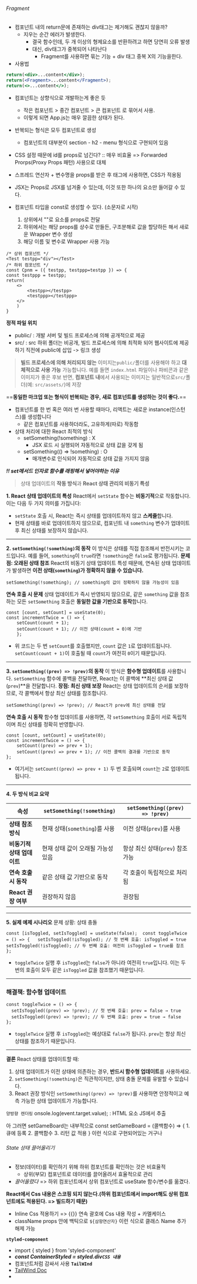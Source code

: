 ###### Fragment
- 컴포넌트 내의 return문에 존재하는 div태그는 제거해도 괜찮지 않을까?
	- 지우는 순간 에러가 발생한다.
		- 결국 함수인데, 두 개 이상의 형제요소를 반환하려고 하면 당연히 오류 발생
		- 대신, div태그가 중복되어 나타난다
			- Fragment를 사용하면 묶는 기능 + div 태그 중복 X의 기능을한다.
- 사용법
```jsx
return(<div>...content</div>);
return(<Fragment>...content</Fragment>);
return(<>...content</>);
```

- 컴포넌트는 상향식으로 개발하는게 좋은 듯
	- 작은 컴포넌트 > 중간 컴포넌트 > 큰 컴포넌트 로 묶어서 사용.
	- 이렇게 되면 App.js는 매우 깔끔한 상태가 된다.
- 반복되는 형식은 모두 컴포넌트로 생성
	- 컴포넌트의 대부분이 section - h2 - menu 형식으로 구현되어 있음
- CSS 설정 때문에 id를 props로 넘긴다? :: 매우 비효율 => Forwarded Prorps(Proxy Props 패턴) 사용으로 대체
- 스프레드 연산자 + 변수명을 props를 받은 후 태그에 사용하면, CSS가 적용됨
- JSX는 Props로 JSX를 넘겨줄 수 있는데, 이것 또한 하나의 요소만 들어갈 수 있다.

- 컴포넌트 타입을 const로 생성할 수 있다. (소문자로 시작)
	1. 상위에서 ""로 요소를 props로 전달
	2. 하위에서는 해당 props를 상수로 만들든, 구조분해로 값을 할당하든 해서 새로운 Wrapper 변수 생성
	3. 해당 이름 및 변수로 Wrapper 사용 가능
```JSX
/* 상위 컴포넌트 */
<Test testpp="div"></Test>
/* 하위 컴포넌트 */
const Cpnm = ({ testpp, testppp=testpp }) => {
const testppp = testpp;
return(
	<>
		<testpp></testpp>
		<testppp></testppp>
	</>
	)
}
```

**정적 파일 위치**
- public/ : 개발 서버 및 빌드 프로세스에 의해 공개적으로 제공
- src/ : src 하위 폴더는 비공개, 빌드 프로세스에 의해 최적화 되어 웹사이트에 제공하기 직전에 public에 삽입 -> 링크 생성
>**빌드 프로세스에 의해 처리되지 않는** 이미지는`public/`폴더를 사용해야 하고 **대체적으로 사용 가능** 가능합니다. 예를 들면 `index.html` 파일이나 파비콘과 같은 이미지가 좋은 후보
 반면, **컴포넌트 내**에서 사용되는 이미지는 일반적으로`src/`폴더(예: `src/assets/`)에 저장

==**동일한 마크업 또는 형식이 반복되는 경우, 새로 컴포넌트를 생성하는 것이 좋다.**==

- 컴포넌트를 한 번 혹은 여러 번 사용할 때마다, 리액트는 새로운 instance(인스턴스)를 생성합니다
	- 같은 컴포넌트를 사용하더라도, 고유하게(따로) 작동함
- 상태 처리에 대한 React 최적의 방식
	- setSomething(!something) : X
		- JSX 로드 시 실행되어 자동적으로 상태 값을 갖게 됨
	- setSomething(() => !something) : O
		- 매개변수로 인식되어 자동적으로 상태 값을 가지지 않음


***!! set메서드 인자로 함수를 래핑해서 넣어야하는 이유***
> 상태 업데이트의 **작동 방식**과 **React 상태 관리의 비동기 특성**

**1. React 상태 업데이트의 특성**
React에서 `setState` 함수는 **비동기적**으로 작동합니다. 이는 다음 두 가지 의미를 가집니다:
- `setState` 호출 시, React는 즉시 상태를 업데이트하지 않고 **스케줄**합니다.
- 현재 상태를 바로 업데이트하지 않으므로, 컴포넌트 내 `something` 변수가 업데이트 후 최신 상태를 보장하지 않습니다.
---
**2. `setSomething(!something)`의 동작**
이 방식은 상태를 직접 참조해서 반전시키는 코드입니다. 예를 들어, `something`이 `true`라면 `!something`은 `false`로 평가됩니다.
**문제점: 오래된 상태 참조**
React의 비동기 상태 업데이트 특성 때문에, 연속된 상태 업데이트가 발생하면 **이전 상태(`something`)가 정확하지 않을 수 있습니다.**
```JSX
setSomething(!something); // something의 값이 정확하지 않을 가능성이 있음
```
**연속 호출 시 문제**
상태 업데이트가 즉시 반영되지 않으므로, 같은 `something` 값을 참조하는 모든 `setSomething` 호출은 **동일한 값을 기반으로 동작**합니다.
```JSX
const [count, setCount] = useState(0);  
const incrementTwice = () => {   
	setCount(count + 1);   
	setCount(count + 1); // 이전 상태(count = 0)에 기반 
	};
```
- 위 코드는 두 번 `setCount`를 호출했지만, `count` 값은 `1`로 업데이트됩니다. `setCount(count + 1)`이 호출될 때 `count`가 여전히 `0`이기 때문입니다.
---
**3. `setSomething((prev) => !prev)`의 동작**
이 방식은 **함수형 업데이트**를 사용합니다. `setSomething` 함수에 콜백을 전달하면, React는 이 콜백에 **최신 상태 값(`prev`)**을 전달합니다.
**장점: 최신 상태 보장**
React는 상태 업데이트의 순서를 보장하므로, 각 콜백에서 항상 최신 상태를 참조합니다.
```
setSomething((prev) => !prev); // React가 prev에 최신 상태를 전달
```
**연속 호출 시 동작**
함수형 업데이트를 사용하면, 각 `setSomething` 호출이 서로 독립적이며 최신 상태를 정확히 반영합니다.
```JSX
const [count, setCount] = useState(0);  
const incrementTwice = () => {   
	setCount((prev) => prev + 1);   
	setCount((prev) => prev + 1); // 이전 콜백의 결과를 기반으로 동작 
};
```
- 여기서는 `setCount((prev) => prev + 1)` 두 번 호출되며 `count`는 `2`로 업데이트됩니다.
---
**4. 두 방식 비교 요약**

| 속성               | `setSomething(!something)` | `setSomething((prev) => !prev)` |
| ---------------- | -------------------------- | ------------------------------- |
| **상태 참조 방식**     | 현재 상태(`something`)를 사용     | 이전 상태(`prev`)를 사용               |
| **비동기적 상태 업데이트** | 현재 상태 값이 오래될 가능성 있음        | 항상 최신 상태(`prev`) 참조 가능          |
| **연속 호출 시 동작**   | 같은 상태 값 기반으로 동작            | 각 호출이 독립적으로 처리됨                 |
| **React 권장 여부**  | 권장하지 않음                    | 권장됨                             |

---
**5. 실제 예제 시나리오**
문제 상황: 상태 충돌


`const [isToggled, setIsToggled] = useState(false);  const toggleTwice = () => {   setIsToggled(!isToggled); // 첫 번째 호출: isToggled = true   setIsToggled(!isToggled); // 두 번째 호출: 여전히 isToggled = true를 참조 };`

- `toggleTwice` 실행 후 `isToggled`는 `false`가 아니라 여전히 `true`입니다. 이는 두 번의 호출이 모두 같은 `isToggled` 값을 참조했기 때문입니다.

---

### 해결책: 함수형 업데이트
```JSX
const toggleTwice = () => {
  setIsToggled((prev) => !prev); // 첫 번째 호출: prev = false → true
  setIsToggled((prev) => !prev); // 두 번째 호출: prev = true → false
};
```
- `toggleTwice` 실행 후 `isToggled`는 예상대로 `false`가 됩니다. `prev`는 항상 최신 상태를 참조하기 때문입니다.
---
**결론**
React 상태를 업데이트할 때:
1. 상태 업데이트가 이전 상태에 의존하는 경우, **반드시 함수형 업데이트**를 사용하세요.
2. `setSomething(!something)`은 직관적이지만, 상태 충돌 문제를 유발할 수 있습니다.
3. React 권장 방식인 `setSomething((prev) => !prev)`를 사용하면 안정적이고 예측 가능한 상태 업데이트가 가능합니다.

`양방향 렌더링`
onsole.log(event.target.value); : HTML 요소 JS에서 추출

아 그러면 setGameBoard는 내부적으로 const setGameBoard = (콜백함수) => { 1. 큐에 등록 2. 콜백함수 3. 리턴 값 적용 } 이런 식으로 구현되어있는 거구나

###### State 상태 끌어올리기
- 정보(데이터)를 확인하기 위해 하위 컴포넌트를 확인하는 것은 비효율적
	- 상위(부모) 컴포넌트로 데이터를 끌어올려서 효율적으로 관리
- _끌어올렸다_ => 하위 컴포넌트에서 상위 컴포넌트로 useState 함수/변수를 옮겼다.

**React에서 Css 내용은 스코핑 되지 않는다.(하위 컴포넌트에서 import해도 상위 컴포넌트에도 적용된다. => 빌드하기 때문)**
- Inline Css 적용하기 => {{}} 연속 괄호에 Css 내용 작성 + 카멜케이스   
- className props 안에 백틱으로 `${삼항연산자}` 이런 식으로 클래스 Name 추가 해제 가능

**`styled-component`** 
- import { styled } from 'styled-component'
- ***const ContainerStyled = styled.div`CSS 내용`***    
- 컴포넌트처럼 감싸서 사용
**`TailWInd`**
- [TailWind Doc](https://tailwindui.com/components/preview)
- 

